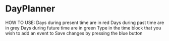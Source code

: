 # DayPlanner
HOW TO USE: 
Days during present time are in red
Days during past time are in grey
Days during future time are in green
Type in the time block that you wish to add an event to
Save changes by pressing the blue button